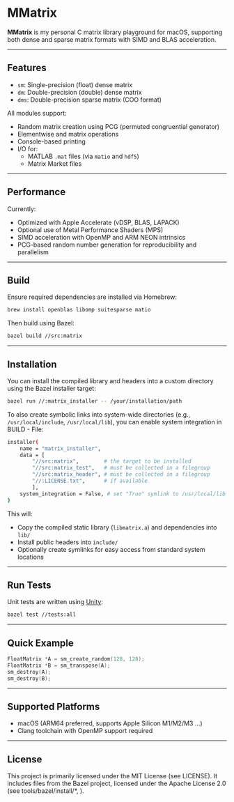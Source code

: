 # MMatrix

**MMatrix** is my personal C matrix library playground for macOS, supporting both dense and sparse matrix formats with SIMD and BLAS acceleration.

---

## Features

- `sm`: Single-precision (float) dense matrix
- `dm`: Double-precision (double) dense matrix
- `dms`: Double-precision sparse matrix (COO format)

All modules support:

- Random matrix creation using PCG (permuted congruential generator)
- Elementwise and matrix operations
- Console-based printing
- I/O for:
  - MATLAB `.mat` files (via `matio` and `hdf5`)
  - Matrix Market files

---

## Performance

Currently:
- Optimized with Apple Accelerate (vDSP, BLAS, LAPACK)
- Optional use of Metal Performance Shaders (MPS)
- SIMD acceleration with OpenMP and ARM NEON intrinsics
- PCG-based random number generation for reproducibility and parallelism

---
## Build

Ensure required dependencies are installed via Homebrew:

```bash
brew install openblas libomp suitesparse matio
```

Then build using Bazel:

```bash
bazel build //src:matrix
```
---
## Installation

You can install the compiled library and headers into a custom directory using the Bazel installer target:

```bash
bazel run //:matrix_installer -- /your/installation/path
```

To also create symbolic links into system-wide directories (e.g., `/usr/local/include`, `/usr/local/lib`), you can enable system integration in BUILD - File:

```bash
installer(
    name = "matrix_installer",
    data = [
        "//src:matrix",        # the target to be installed
        "//src:matrix_test",   # must be collected in a filegroup
        "//src:matrix_header", # must be collected in a filegroup
        "//:LICENSE.txt",      # if available
        ],
    system_integration = False, # set "True" symlink to /usr/local/lib and /usr/local/include
)
```

This will:

- Copy the compiled static library (`libmatrix.a`) and dependencies into `lib/`
- Install public headers into `include/`
- Optionally create symlinks for easy access from standard system locations


---

## Run Tests

Unit tests are written using [Unity](https://www.throwtheswitch.org/unity):

```bash
bazel test //tests:all
```

---

## Quick Example

```c
FloatMatrix *A = sm_create_random(128, 128);
FloatMatrix *B = sm_transpose(A);
sm_destroy(A);
sm_destroy(B);
```

---

## Supported Platforms

- macOS (ARM64 preferred, supports Apple Silicon M1/M2/M3 ...)
- Clang toolchain with OpenMP support required

---

## License
This project is primarily licensed under the MIT License (see LICENSE).
It includes files from the Bazel project, licensed under the Apache License 2.0 (see tools/bazel/install/*, ).
